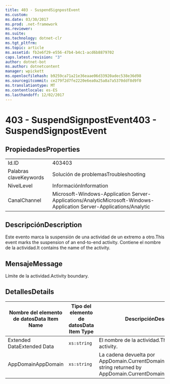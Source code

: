 ```yaml
---
title: 403 - SuspendSignpostEvent
ms.custom: 
ms.date: 03/30/2017
ms.prod: .net-framework
ms.reviewer: 
ms.suite: 
ms.technology: dotnet-clr
ms.tgt_pltfrm: 
ms.topic: article
ms.assetid: fb2e6f29-e556-47b4-b4c1-acd6b8879702
caps.latest.revision: "3"
author: dotnet-bot
ms.author: dotnetcontent
manager: wpickett
ms.openlocfilehash: b9259ca71a21e36eaae06d33920adec538e36d98
ms.sourcegitcommit: ce279f2d7fe2220e6ea0a25a8a7a5370ddf8d9f0
ms.translationtype: MT
ms.contentlocale: es-ES
ms.lasthandoff: 12/02/2017
---
```

# <a name="403---suspendsignpostevent"></a><span data-ttu-id="fe52a-102">403 - SuspendSignpostEvent</span><span class="sxs-lookup"><span data-stu-id="fe52a-102">403 - SuspendSignpostEvent</span></span>
## <a name="properties"></a><span data-ttu-id="fe52a-103">Propiedades</span><span class="sxs-lookup"><span data-stu-id="fe52a-103">Properties</span></span>  
  
|||  
|-|-|  
|<span data-ttu-id="fe52a-104">Id.</span><span class="sxs-lookup"><span data-stu-id="fe52a-104">ID</span></span>|<span data-ttu-id="fe52a-105">403</span><span class="sxs-lookup"><span data-stu-id="fe52a-105">403</span></span>|  
|<span data-ttu-id="fe52a-106">Palabras clave</span><span class="sxs-lookup"><span data-stu-id="fe52a-106">Keywords</span></span>|<span data-ttu-id="fe52a-107">Solución de problemas</span><span class="sxs-lookup"><span data-stu-id="fe52a-107">Troubleshooting</span></span>|  
|<span data-ttu-id="fe52a-108">Nivel</span><span class="sxs-lookup"><span data-stu-id="fe52a-108">Level</span></span>|<span data-ttu-id="fe52a-109">Información</span><span class="sxs-lookup"><span data-stu-id="fe52a-109">Information</span></span>|  
|<span data-ttu-id="fe52a-110">Canal</span><span class="sxs-lookup"><span data-stu-id="fe52a-110">Channel</span></span>|<span data-ttu-id="fe52a-111">Microsoft-Windows-Application Server-Applications/Analytic</span><span class="sxs-lookup"><span data-stu-id="fe52a-111">Microsoft-Windows-Application Server-Applications/Analytic</span></span>|  
  
## <a name="description"></a><span data-ttu-id="fe52a-112">Descripción</span><span class="sxs-lookup"><span data-stu-id="fe52a-112">Description</span></span>  
 <span data-ttu-id="fe52a-113">Este evento marca la suspensión de una actividad de un extremo a otro.</span><span class="sxs-lookup"><span data-stu-id="fe52a-113">This event marks the suspension of an end-to-end activity.</span></span> <span data-ttu-id="fe52a-114">Contiene el nombre de la actividad.</span><span class="sxs-lookup"><span data-stu-id="fe52a-114">It contains the name of the activity.</span></span>  
  
## <a name="message"></a><span data-ttu-id="fe52a-115">Mensaje</span><span class="sxs-lookup"><span data-stu-id="fe52a-115">Message</span></span>  
 <span data-ttu-id="fe52a-116">Límite de la actividad.</span><span class="sxs-lookup"><span data-stu-id="fe52a-116">Activity boundary.</span></span>  
  
## <a name="details"></a><span data-ttu-id="fe52a-117">Detalles</span><span class="sxs-lookup"><span data-stu-id="fe52a-117">Details</span></span>  
  
|<span data-ttu-id="fe52a-118">Nombre del elemento de datos</span><span class="sxs-lookup"><span data-stu-id="fe52a-118">Data Item Name</span></span>|<span data-ttu-id="fe52a-119">Tipo del elemento de datos</span><span class="sxs-lookup"><span data-stu-id="fe52a-119">Data Item Type</span></span>|<span data-ttu-id="fe52a-120">Descripción</span><span class="sxs-lookup"><span data-stu-id="fe52a-120">Description</span></span>|  
|--------------------|--------------------|-----------------|  
|<span data-ttu-id="fe52a-121">Extended Data</span><span class="sxs-lookup"><span data-stu-id="fe52a-121">Extended Data</span></span>|`xs:string`|<span data-ttu-id="fe52a-122">El nombre de la actividad.</span><span class="sxs-lookup"><span data-stu-id="fe52a-122">The name of the activity.</span></span>|  
|<span data-ttu-id="fe52a-123">AppDomain</span><span class="sxs-lookup"><span data-stu-id="fe52a-123">AppDomain</span></span>|`xs:string`|<span data-ttu-id="fe52a-124">La cadena devuelta por AppDomain.CurrentDomain.FriendlyName.</span><span class="sxs-lookup"><span data-stu-id="fe52a-124">The string returned by AppDomain.CurrentDomain.FriendlyName.</span></span>|
